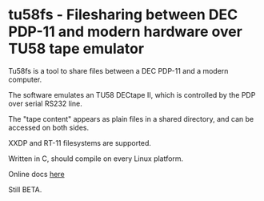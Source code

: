 # tu58fs - Filesharing between DEC PDP-11 and modern hardware over TU58 tape emulator

Tu58fs is a tool to share files between a DEC PDP-11 and a modern computer.

The software emulates an TU58 DECtape II, which is controlled by the PDP over serial RS232 line.

The "tape content" appears as plain files in a shared directory, and can be accessed on both sides.

XXDP and RT-11 filesystems are supported.

Written in C, should compile on every Linux platform.

Online docs [here](https://www.retrocmp.com/tools/tu58fs)

Still BETA.